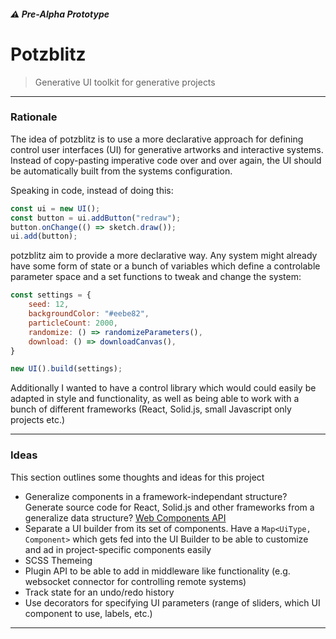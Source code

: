 ##### :warning: Pre-Alpha Prototype
# Potzblitz
> Generative UI toolkit for generative projects

---

### Rationale

The idea of potzblitz is to use a more declarative approach for defining control
user interfaces (UI) for generative artworks and interactive systems. Instead of
copy-pasting imperative code over and over again, the UI should be automatically
built from the systems configuration.

Speaking in code, instead of doing this:

```jsx
const ui = new UI();
const button = ui.addButton("redraw");
button.onChange(() => sketch.draw());
ui.add(button);
```

potzblitz aim to provide a more declarative way. Any system might already have
some form of state or a bunch of variables which define a controlable parameter
space and a set functions to tweak and change the system:

```jsx
const settings = {
    seed: 12,
    backgroundColor: "#eebe82",
    particleCount: 2000,
    randomize: () => randomizeParameters(),
    download: () => downloadCanvas(),
}

new UI().build(settings);
```

Additionally I wanted to have a control library which would could easily
be adapted in style and functionality, as well as being able to work with a
bunch of different frameworks (React, Solid.js, small Javascript only projects etc.)

---

### Ideas

This section outlines some thoughts and ideas for this project

- Generalize components in a framework-independant structure? Generate source
  code for React, Solid.js and other frameworks from a generalize data
  structure? [Web Components API](https://developer.mozilla.org/en-US/docs/Web/Web_Components)
- Separate a UI builder from its set of components. Have a `Map<UiType,
  Component>` which gets fed into the UI Builder to be able to customize and ad
  in project-specific components easily
- SCSS Themeing
- Plugin API to be able to add in middleware like functionality (e.g. websocket
  connector for controlling remote systems)
- Track state for an undo/redo history
- Use decorators for specifying UI parameters (range of sliders, which UI
  component to use, labels, etc.)

---
